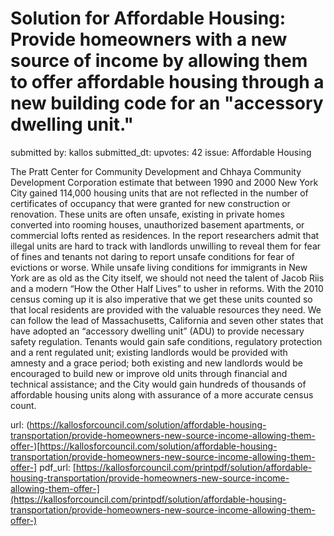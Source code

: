 # Solution for Affordable Housing: Provide homeowners with a new source of income by allowing them to offer affordable housing through a new building code for an "accessory dwelling unit." #

submitted by: kallos
submitted_dt: 
upvotes: 42
issue: Affordable Housing

The Pratt Center for Community Development and Chhaya Community Development Corporation estimate that between 1990 and 2000 New York City gained 114,000 housing units that are not reflected in the number of certificates of occupancy that were granted for new construction or renovation. These units are often unsafe, existing in private homes converted into rooming houses, unauthorized basement apartments, or commercial lofts rented as residences. In the report researchers admit that illegal units are hard to track with landlords unwilling to reveal them for fear of fines and tenants not daring to report unsafe conditions for fear of evictions or worse. While unsafe living conditions for immigrants in New York are as old as the City itself, we should not need the talent of Jacob Riis and a modern “How the Other Half Lives” to usher in reforms. With the 2010 census coming up it is also imperative that we get these units counted so that local residents are provided with the valuable resources they need.
We can follow the lead of Massachusetts, California and seven other states that have adopted an “accessory dwelling unit” (ADU) to provide necessary safety regulation. Tenants would gain safe conditions, regulatory protection and a rent regulated unit; existing landlords would be provided with amnesty and a grace period; both existing and new landlords would be encouraged to build new or improve old units through financial and technical assistance; and the City would gain hundreds of thousands of affordable housing units along with assurance of a more accurate census count.

url: (https://kallosforcouncil.com/solution/affordable-housing-transportation/provide-homeowners-new-source-income-allowing-them-offer-)[https://kallosforcouncil.com/solution/affordable-housing-transportation/provide-homeowners-new-source-income-allowing-them-offer-]
pdf_url: [https://kallosforcouncil.com/printpdf/solution/affordable-housing-transportation/provide-homeowners-new-source-income-allowing-them-offer-](https://kallosforcouncil.com/printpdf/solution/affordable-housing-transportation/provide-homeowners-new-source-income-allowing-them-offer-)